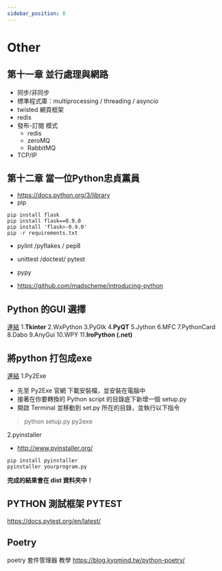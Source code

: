 ```yaml
---
sidebar_position: 8
---
```

# Other

## 第十一章 並行處理與網路

- 同步/非同步
- 標準程式庫：multiprocessing / threading / asyncio
- twisted 網頁框架
- redis
- 發布-訂閱 模式
    - redis
    - zeroMQ
    - RabbitMQ
- TCP/IP

## 第十二章 當一位Python忠貞黨員
- https://docs.python.org/3/library
- pip
```
pip install flask
pip install flask==0.9.0
pip install 'flask>-0.9.0'
pip -r requirements.txt
```
- pylint /pyflakes / pep8
- unittest /doctest/ pytest
- pypy

- https://github.com/madscheme/introducing-python

## Python 的GUI 選擇
[連結](http://xdean.pixnet.net/blog/post/41253597-python%E4%BD%9Cgui%E9%96%8B%E7%99%BC%E7%9A%84%E9%81%B8%E6%93%87%EF%BC%BB%E8%BD%89%EF%BC%BD)
1.**Tkinter**
2.WxPython
3.PyGtk
4.**PyQT**
5.Jython
6.MFC
7.PythonCard
8.Dabo
9.AnyGui
10.WPY
11.**IroPython (.net)**

## 將python 打包成exe
[連結](http://mf99coding.logdown.com/posts/206237-package-your-python-script-into-exe-executable)
1.Py2Exe
- 先至 Py2Exe 官網 下載安裝檔，並安裝在電腦中
- 接著在你要轉換的 Python script 的目錄底下新增一個 setup.py
- 開啟 Terminal 並移動到 set.py 所在的目錄，並執行以下指令
> python setup.py py2exe

2.pyinstaller
- http://www.pyinstaller.org/

```shell=
pip install pyinstaller
pyinstaller yourprogram.py
```
**完成的結果會在 dist 資料夾中！**

## PYTHON 測試框架 PYTEST
https://docs.pytest.org/en/latest/


## Poetry
poetry 套件管理器 教學 https://blog.kyomind.tw/python-poetry/
